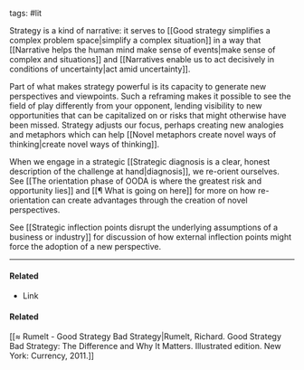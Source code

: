 tags: #lit

Strategy is a kind of narrative: it serves to [[Good strategy simplifies a complex problem space|simplify a complex situation]] in a way that [[Narrative helps the human mind make sense of events|make sense of complex and situations]] and [[Narratives enable us to act decisively in conditions of uncertainty|act amid uncertainty]]. 

Part of what makes strategy powerful is its capacity to generate new perspectives and viewpoints. Such a reframing makes it possible to see the field of play differently from your opponent, lending visibility to new opportunities that can be capitalized on or risks that might otherwise have been missed. Strategy adjusts our focus, perhaps creating new analogies and metaphors which can help [[Novel metaphors create novel ways of thinking|create novel ways of thinking]]. 

When we engage in a strategic [[Strategic diagnosis is a clear, honest description of the challenge at hand|diagnosis]], we re-orient ourselves. See [[The orientation phase of OODA is where the greatest risk and opportunity lies]] and [[¶ What is going on here]] for more on how re-orientation can create advantages through the creation of novel perspectives. 

See [[Strategic inflection points disrupt the underlying assumptions of a business or industry]] for discussion of how external inflection points might force the adoption of a new perspective. 

---
#### Related
- Link

#### Related
[[≈ Rumelt - Good Strategy Bad Strategy|Rumelt, Richard. Good Strategy Bad Strategy: The Difference and Why It Matters. Illustrated edition. New York: Currency, 2011.]]